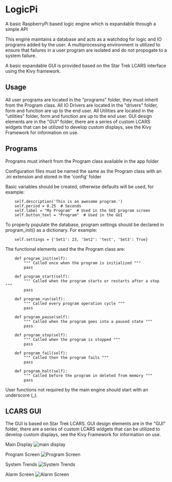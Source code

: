 # LogicPi
A basic RaspberryPi based logic engine which is expandable through a simple API

This engine maintains a database and acts as a watchdog for logic and IO programs added by the user. A multiprocessing environment is utilized to ensure that failures in a user program are isolated and do not propogate to a system failure.

A basic expandable GUI is provided based on the Star Trek LCARS interface using the Kivy framework.

## Usage
All user programs are located in the "programs" folder, they must inherit from the Program class. 
All IO Drivers are located in the "drivers" folder, form and function are up to the end user.
All Utilities are located in the "utilities" folder, form and function are up to the end user.
GUI design elements are in the "GUI" folder, there are a series of custom LCARS widgets that can be utilized to develop custom displays, see the Kivy Framework for information on use.

## Programs
Programs must inherit from the Program class available in the app folder

Configuration files must be named the same as the Program class with
an .ini extension and stored in the 'config' folder

Basic variables should be created, otherwise defaults will be used, for example:
```
    self.description('This is an awesome program.')
    self.period = 0.25  # Seconds
    self.label = "My Program"  # Used in the GUI program screen
    self.button_text = "Program"  # Used in the GUI 
```

To properly populate the database, program settings should be declared in
program_init() as a dictionary.
For example:
```
    self.settings = {'Set1': 23, 'Set2': 'test', 'Set3': True}
```

The functional elements used the the Program class are:
```
    def program_init(self):
        """ Called once when the program is initialized """
        pass

    def program_start(self):
        """ Called when the program starts or restarts after a stop """
        pass

    def program_run(self):
        """ Called every program operation cycle """
        pass

    def program_pause(self):
        """ Called when the program goes into a paused state """
        pass

    def program_stop(self):
        """ Called when the program is stopped """
        pass

    def program_fail(self):
        """ Called then the program fails """
        pass

    def program_halt(self):
        """ Called before the program in deleted from memory """
        pass
```
User functions not required by the main engine should start with an underscore (_).

        
## LCARS GUI
The GUI is based on Star Trek LCARS. GUI design elements are in the "GUI" folder, there are a series of custom LCARS widgets that can be utilized to develop custom displays, see the Kivy Framework for information on use.

Main Display
![main display](https://github.com/mxguy31/LogicPi2/blob/main/screenshot/MainDisplay.png)

Program Screen
![Program Screen](https://github.com/mxguy31/LogicPi2/blob/main/screenshot/ProgramScreen.png)

System Trends
![System Trends](https://github.com/mxguy31/LogicPi2/blob/main/screenshot/SystemTrends.png)

Alarm Screen
![Alarm Screen](https://github.com/mxguy31/LogicPi2/blob/main/screenshot/AlarmScreen.png)


